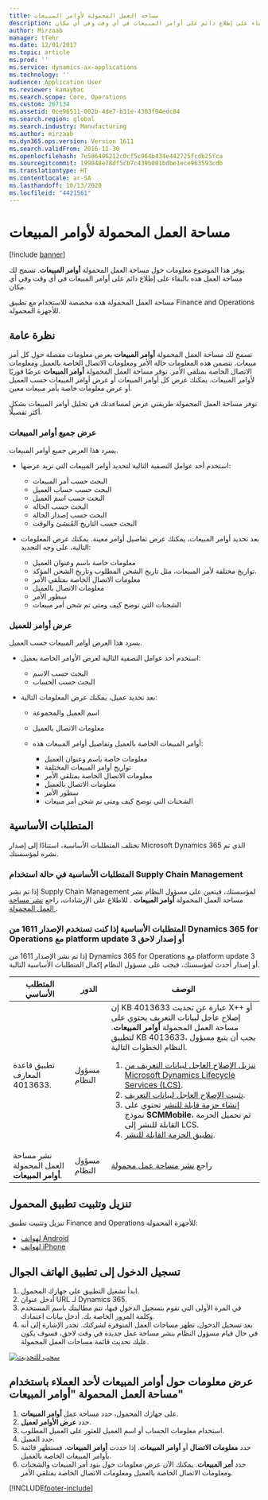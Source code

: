 ```yaml
---
title: مساحة العمل المحمولة لأوامر المبيعات
description: يوفر هذا الموضوع معلومات حول مساحة العمل المحمولة "أوامر المبيعات‬". تسمح لك مساحة العمل هذه بالبقاء على إطلاع دائم على أوامر المبيعات في أي وقت وفي أي مكان.
author: Mirzaab
manager: tfehr
ms.date: 12/01/2017
ms.topic: article
ms.prod: ''
ms.service: dynamics-ax-applications
ms.technology: ''
audience: Application User
ms.reviewer: kamaybac
ms.search.scope: Core, Operations
ms.custom: 267134
ms.assetid: 0ce96511-002b-4de7-b31e-4303f94edc84
ms.search.region: global
ms.search.industry: Manufacturing
ms.author: mirzaab
ms.dyn365.ops.version: Version 1611
ms.search.validFrom: 2016-11-30
ms.openlocfilehash: 7e586496212c0cf5c964b434e442725fcdb25fca
ms.sourcegitcommit: 199848e78df5cb7c439b001bdbe1ece963593cdb
ms.translationtype: HT
ms.contentlocale: ar-SA
ms.lasthandoff: 10/13/2020
ms.locfileid: "4421561"
---
```

# <a name="sales-orders-mobile-workspace"></a>مساحة العمل المحمولة لأوامر المبيعات

[!include [banner](../includes/banner.md)]

يوفر هذا الموضوع معلومات حول مساحة العمل المحمولة **أوامر المبيعات**. تسمح لك مساحة العمل هذه بالبقاء على إطلاع دائم على أوامر المبيعات في أي وقت وفي أي مكان. 

مساحة العمل المحمولة هذه مخصصة للاستخدام مع تطبيق Finance and Operations للأجهزة المحمولة.

## <a name="overview"></a>نظرة عامة
تسمح لك مساحة العمل المحمولة **أوامر المبيعات** بعرض معلومات مفصلة حول كل أمر مبيعات. تتضمن هذه المعلومات حالة الأمر ومعلومات الاتصال الخاصة بالعميل ومعلومات الاتصال الخاصة بمتلقي الأمر. توفر مساحة العمل المحمولة **أوامر المبيعات** عرضًا فوريًا لأوامر المبيعات. يمكنك عرض كل أوامر المبيعات أو عرض أوامر المبيعات حسب العميل أو عرض معلومات خاصة بأمر مبيعات معين. 

توفر مساحة العمل المحمولة طريقتي عرض لمساعدتك في تحليل أوامر المبيعات بشكل أكثر تفصيلًا.

### <a name="view-all-sales-orders"></a>عرض جميع أوامر المبيعات
يسرد هذا العرض جميع أوامر المبيعات.

-   استخدم أحد عوامل التصفية التالية لتحديد أوامر المبيعات التي تريد عرضها:

    -   البحث حسب أمر المبيعات
    -   البحث حسب حساب العميل
    -   البحث حسب اسم العميل
    -   البحث حسب الحالة
    -   البحث حسب إصدار الحالة
    -   البحث حسب التاريخ المُنشئ والوقت
    
-   بعد تحديد أوامر المبيعات، يمكنك عرض تفاصيل أوامر معينة. يمكنك عرض المعلومات التالية، على وجه التحديد:

    -   معلومات خاصة باسم وعنوان العميل
    -   تواريخ مختلفة لأمر المبيعات، مثل تاريخ الشحن المطلوب وتاريخ الشحن المؤكد.
    -   معلومات الاتصال الخاصة بمتلقي الأمر
    -   معلومات الاتصال بالعميل
    -   سطور الأمر
    -   الشحنات التي توضح كيف ومتى تم شحن أمر مبيعات

### <a name="view-orders-for-a-customer"></a>عرض أوامر للعميل
يسرد هذا العرض أوامر المبيعات حسب العميل.

-   استخدم أحد عوامل التصفية التالية لعرض الأوامر الخاصة بعميل:

    -   البحث حسب الاسم
    -   البحث حسب الحساب

-   بعد تحديد عميل، يمكنك عرض المعلومات التالية:

    -   اسم العميل والمجموعة
    -   معلومات الاتصال بالعميل
    -   أوامر المبيعات الخاصة بالعميل وتفاصيل أوامر المبيعات هذه:
    
        -   معلومات خاصة باسم وعنوان العميل
        -   تواريخ أوامر المبيعات المختلفة
        -   معلومات الاتصال الخاصة بمتلقي الأمر
        -   معلومات الاتصال بالعميل
        -   سطور الأمر
        -   الشحنات التي توضح كيف ومتى تم شحن أمر مبيعات

## <a name="prerequisites"></a>المتطلبات الأساسية
تختلف المتطلبات الأساسية، استنادًا إلى إصدار Microsoft Dynamics 365 الذي تم نشره لمؤسستك.

### <a name="prerequisites-if-you-use-supply-chain-management"></a>المتطلبات الأساسية في حالة استخدام Supply Chain Management 
إذا تم نشر Supply Chain Management لمؤسستك، فيتعين على مسؤول النظام نشر مساحة العمل المحمولة **‏‫أوامر المبيعات** ‬. للاطلاع على الإرشادات، راجع [نشر مساحة العمل المحمولة ](../../dev-itpro/mobile-apps/publish-mobile-workspace.md).

### <a name="prerequisites-if-you-use-dynamics-365-for-operations-version-1611-with-platform-update-3-or-later"></a>المتطلبات الأساسية إذا كنت تستخدم الإصدار 1611 من Dynamics 365 for Operations مع platform update 3 أو إصدار لاحق
إذا تم نشر الإصدار 1611 من Dynamics 365 for Operations مع platform update 3 أو إصدار أحدث لمؤسستك، فيجب على مسؤول النظام إكمال المتطلبات الأساسية التالية. 

<table>
<thead>
<tr class="header">
<th>المتطلب الأساسي</th>
<th>الدور</th>
<th>‏‏الوصف</th>
</tr>
</thead>
<tbody>
<tr class="odd">
<td>تطبيق قاعدة المعارف 4013633.</td>
<td>مسؤول النظام</td>

<td>إن KB 4013633 عبارة عن تحديث X++ أو إصلاح عاجل لبيانات التعريف يحتوي على مساحة العمل المحمولة <strong>أوامر المبيعات</strong>. لتطبيق KB 4013633، يجب أن يتبع مسؤول النظام الخطوات التالية.
<ol>
<li><a href="../../dev-itpro/migration-upgrade/download-hotfix-lcs.md">تنزيل الإصلاح العاجل لبيانات التعريف من Microsoft Dynamics Lifecycle Services (LCS)</a>.</li>
<li><a href="../../dev-itpro/migration-upgrade/install-metadata-hotfix-package.md">تثبيت الإصلاح العاجل لبيانات التعريف</a>.</li>
<li><a href="../../dev-itpro/deployment/create-apply-deployable-package.md">إنشاء حزمة قابلة للنشر</a> تحتوي على نموذج <strong>SCMMobile</strong>، ثم تحميل الحزمة القابلة للنشر إلى LCS.</li>
<li><a href="../../dev-itpro/deployment/apply-deployable-package-system.md">تطبيق الحزمة القابلة للنشر</a>.</li>

</ol></td>
</tr>
<tr class="even">
<td>نشر مساحة العمل المحمولة <strong>أوامر المبيعات</strong>.</td>
<td>مسؤول النظام</td>
<td>راجع <a href="../../dev-itpro/mobile-apps/publish-mobile-workspace.md">نشر مساحة عمل محمولة</a></td>
</tr>
</tbody>
</table>

## <a name="download-and-install-the-mobile-app"></a>تنزيل وتثبيت تطبيق المحمول
تنزيل وتثبيت تطبيق Finance and Operations للأجهزة المحمولة:

-   [لهواتف Android](https://go.microsoft.com/fwlink/?linkid=850662)
-   [لهواتف iPhone](https://go.microsoft.com/fwlink/?linkid=850663)

## <a name="sign-in-to-the-mobile-app"></a>تسجيل الدخول إلى تطبيق الهاتف الجوال

1.  ابدأ تشغيل التطبيق على جهازك المحمول.
2.  أدخل عنوان URL لـ Dynamics 365.
3.  في المرة الأولى التي تقوم بتسجيل الدخول فيها، تتم مطالبتك باسم المستخدم وكلمة المرور الخاصة بك. أدخل بيانات اعتمادك.
4.  بعد تسجيل الدخول، تظهر مساحات العمل المتوفرة لشركتك. تجدر الإشارة إلى أنه في حال قيام مسؤول النظام بنشر مساحة عمل جديدة في وقت لاحق، فسوف يكون عليك تحديث قائمة مساحات العمل المحمولة.

[![سحب للتحديث](./media/pull-to-refresh-list-of-workspaces-183x300.png)](./media/pull-to-refresh-list-of-workspaces.png)

## <a name="view-information-about-sales-orders-for-a-customer-by-using-the-sales-order-mobile-workspace"></a>عرض معلومات حول أوامر المبيعات لأحد العملاء باستخدام مساحة العمل المحمولة "أوامر المبيعات"

1.  على جهازك المحمول، حدد مساحة عمل **أوامر المبيعات**.
2.  حدد **عرض الأوامر لعميل**.
3.  استخدام معلومات الحساب أو اسم العميل للعثور على العميل المطلوب.
4.  حدد العميل.
5.  حدد **معلومات الاتصال** أو **أوامر المبيعات**. إذا حددت **أوامر المبيعات**، فستظهر قائمة بأوامر المبيعات الخاصة بالعميل.
6.  حدد **أمر المبيعات**. يمكنك الآن عرض معلومات حول بنود أمر المبيعات والشحنات ومعلومات الاتصال الخاصة بالعميل ومعلومات الاتصال الخاصة بمتلقي الأمر.


[!INCLUDE[footer-include](../../includes/footer-banner.md)]